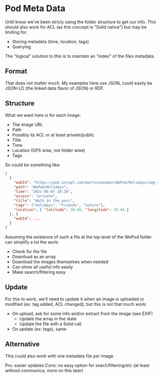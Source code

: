 # Pod Meta Data

Until know we've been stricly using the folder structure to get our info. This should also work for ACL (as this concept is "Solid native") but may be limiting for:

- Storing metadata (time, location, tags)
- Querying

The "logical" solution to this is to maintain an "index" of the files metadata.

## Format

That does not matter much. My examples here use JSON, could easily be JSON-LD (the linked data flavor of JSON) or RDF.

## Structure

What we want here is for each image:

- The image URL
- Path
- Possibly its ACL or at least private/public
- Title
- Time
- Location (GPS wise, not folder wise)
- Tags

So could be something like:

```json
[
  {
    "webId": "https://pod.inrupt.com/martinvanaken/WePod/Holidays/img-1042.jpeg",
    "path": "WePod/Holidays",
    "time": "2021-06-07 10:28",
    "access": "private",
    "title": "Walk in the parc",
    "tags": ["holidays", "friends", "nature"],
    "location": { "latitude": 20.48, "longitude": 10.44 }
  }, {
    "webId": ...
  }
]
```

Assuming the existence of such a file at the top level of the WePod folder can simplify a lot the work:

- Check for the file
- Download as an array
- Download the images themselves when needed
- Can show all useful info easily
- Make search/filtering easy


## Update

For this to work, we'll need to update it when an image is uploaded or modified (ex: tag added, ACL changed), but this is not that much work:

- On upload, ask for some info and/or extract from the image (see EXIF)
  - Update the array in the state
  - Update the file with a Solid call
- On update (ex: tags), same

## Alternative

This could also work with one metadata file per image. 

Pro: easier updates
Cons: no easy option for seach/filtering/etc (at least without communica, more on this later)